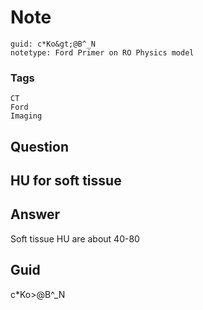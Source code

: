 # Note
```
guid: c*Ko&gt;@B^_N
notetype: Ford Primer on RO Physics model
```

### Tags
```
CT
Ford
Imaging
```

## Question
<h2>HU for soft tissue</h2>

## Answer
<section>
<p>Soft tissue HU are about 40-80</p>


</section>

## Guid
c*Ko>@B^_N
